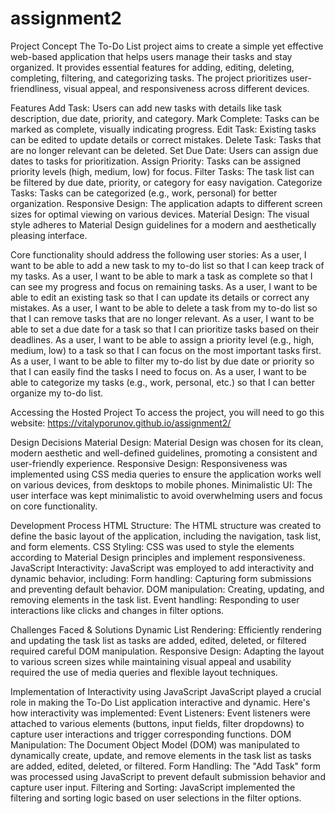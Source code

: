 # assignment2

Project Concept
The To-Do List project aims to create a simple yet effective web-based application that helps users manage their tasks and stay organized. It provides essential features for adding, editing, deleting, completing, filtering, and categorizing tasks. The project prioritizes user-friendliness, visual appeal, and responsiveness across different devices.

Features
Add Task: Users can add new tasks with details like task description, due date, priority, and category.
Mark Complete: Tasks can be marked as complete, visually indicating progress.
Edit Task: Existing tasks can be edited to update details or correct mistakes.
Delete Task: Tasks that are no longer relevant can be deleted.
Set Due Date: Users can assign due dates to tasks for prioritization.
Assign Priority: Tasks can be assigned priority levels (high, medium, low) for focus.
Filter Tasks: The task list can be filtered by due date, priority, or category for easy navigation.
Categorize Tasks: Tasks can be categorized (e.g., work, personal) for better organization.
Responsive Design: The application adapts to different screen sizes for optimal viewing on various devices.
Material Design: The visual style adheres to Material Design guidelines for a modern and aesthetically pleasing interface.

Core functionality should address the following user stories: 
As a user, I want to be able to add a new task to my to-do list so that I can keep track of my tasks.
As a user, I want to be able to mark a task as complete so that I can see my progress and focus on remaining tasks.
As a user, I want to be able to edit an existing task so that I can update its details or correct any mistakes.
As a user, I want to be able to delete a task from my to-do list so that I can remove tasks that are no longer relevant.
As a user, I want to be able to set a due date for a task so that I can prioritize tasks based on their deadlines.
As a user, I want to be able to assign a priority level (e.g., high, medium, low) to a task so that I can focus on the most important tasks first.
As a user, I want to be able to filter my to-do list by due date or priority so that I can easily find the tasks I need to focus on.
As a user, I want to be able to categorize my tasks (e.g., work, personal, etc.) so that I can better organize my to-do list.

Accessing the Hosted Project
To access the project, you will need to go this website: https://vitalyporunov.github.io/assignment2/

Design Decisions
Material Design: Material Design was chosen for its clean, modern aesthetic and well-defined guidelines, promoting a consistent and user-friendly experience.
Responsive Design: Responsiveness was implemented using CSS media queries to ensure the application works well on various devices, from desktops to mobile phones.
Minimalistic UI: The user interface was kept minimalistic to avoid overwhelming users and focus on core functionality.

Development Process
HTML Structure: The HTML structure was created to define the basic layout of the application, including the navigation, task list, and form elements.
CSS Styling: CSS was used to style the elements according to Material Design principles and implement responsiveness.
JavaScript Interactivity: JavaScript was employed to add interactivity and dynamic behavior, including:
Form handling: Capturing form submissions and preventing default behavior.
DOM manipulation: Creating, updating, and removing elements in the task list.
Event handling: Responding to user interactions like clicks and changes in filter options.

Challenges Faced & Solutions
Dynamic List Rendering: Efficiently rendering and updating the task list as tasks are added, edited, deleted, or filtered required careful DOM manipulation.
Responsive Design: Adapting the layout to various screen sizes while maintaining visual appeal and usability required the use of media queries and flexible layout techniques.

Implementation of Interactivity using JavaScript
JavaScript played a crucial role in making the To-Do List application interactive and dynamic. Here's how interactivity was implemented:
Event Listeners: Event listeners were attached to various elements (buttons, input fields, filter dropdowns) to capture user interactions and trigger corresponding functions.
DOM Manipulation: The Document Object Model (DOM) was manipulated to dynamically create, update, and remove elements in the task list as tasks are added, edited, deleted, or filtered.
Form Handling: The "Add Task" form was processed using JavaScript to prevent default submission behavior and capture user input.
Filtering and Sorting: JavaScript implemented the filtering and sorting logic based on user selections in the filter options.
